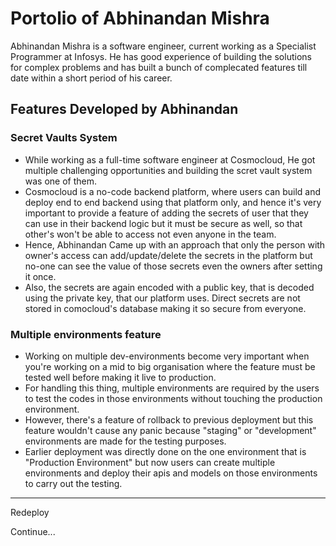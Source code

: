 # Portolio of Abhinandan Mishra

Abhinandan Mishra is a software engineer, current working as a Specialist Programmer at Infosys. He has good experience of building the solutions for complex problems and has built a bunch of complecated features till date within a short period of his career.

## Features Developed by Abhinandan

### Secret Vaults System
- While working as a full-time software engineer at Cosmocloud, He got multiple challenging opportunities and building the scret vault system was one of them.
- Cosmocloud is a no-code backend platform, where users can build and deploy end to end backend using that platform only, and hence it's very important to provide a feature of adding the secrets of user that they can use in their backend logic but it must be secure as well, so that other's won't be able to access not even anyone in the team.
- Hence, Abhinandan Came up with an approach that only the person with owner's access can add/update/delete the secrets in the platform but no-one can see the value of those secrets even the owners after setting it once.
- Also, the secrets are again encoded with a public key, that is decoded using the private key, that our platform uses. Direct secrets are not stored in comocloud's database making it so secure from everyone.

### Multiple environments feature
- Working on multiple dev-environments become very important when you're working on a mid to big organisation where the feature must be tested well before making it live to production.
- For handling this thing, multiple environments are required by the users to test the codes in those environments without touching the production environment.
- However, there's a feature of rollback to previous deployment but this feature wouldn't cause any panic because "staging" or "development" environments are made for the testing purposes.
- Earlier deployment was directly done on the one environment that is "Production Environment" but now users can create multiple environments and deploy their apis and models on those environments to carry out the testing.

----

Redeploy

Continue...
